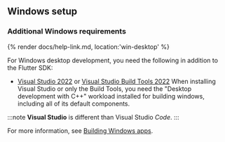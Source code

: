 ## Windows setup

[Announcing Flutter for Windows]: {{site.flutter-medium}}/announcing-flutter-for-windows-6979d0d01fed

### Additional Windows requirements

{% render docs/help-link.md, location:'win-desktop' %}

For Windows desktop development,
you need the following in addition to the Flutter SDK:

* [Visual Studio 2022][] or [Visual Studio Build Tools 2022][]
  When installing Visual Studio or only the Build Tools,
  you need the "Desktop development with C++" workload installed
  for building windows, including all of its default components. 

:::note
**Visual Studio** is different than Visual Studio _Code_.
:::

For more information, see [Building Windows apps][].

[Building Windows apps]: /platform-integration/windows/building
[Visual Studio 2022]: https://visualstudio.microsoft.com/downloads/
[Visual Studio Build Tools 2022]: https://visualstudio.microsoft.com/downloads/#build-tools-for-visual-studio-2022
